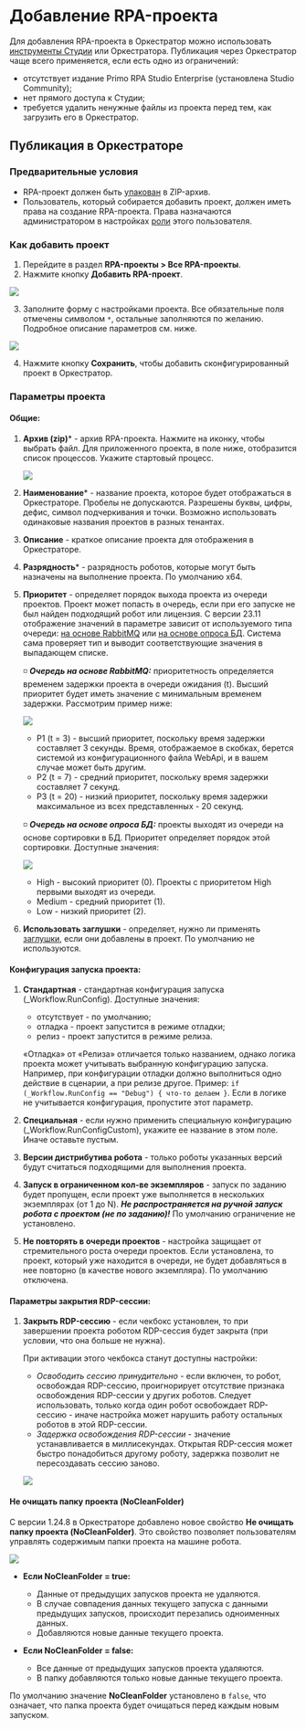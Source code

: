 # Добавление RPA-проекта 

Для добавления RPA-проекта в Оркестратор можно использовать [инструменты Студии](https://docs.primo-rpa.ru/primo-rpa/primo-studio/projects/publish) или Оркестратора. Публикация через Оркестратор чаще всего применяется, если есть одно из ограничений:
* отсутствует издание Primo RPA Studio Enterprise (установлена Studio Community);
* нет прямого доступа к Студии;
* требуется удалить ненужные файлы из проекта перед тем, как загрузить его в Оркестратор.

## Публикация в Оркестраторе

### Предварительные условия

* RPA-проект должен быть [упакован](https://docs.primo-rpa.ru/primo-rpa/primo-studio/projects/publish#publikaciya-v-orkestratore) в ZIP-архив.
* Пользователь, который собирается добавить проект, должен иметь права на создание RPA-проекта. Права назначаются администратором в настройках [роли](https://docs.primo-rpa.ru/primo-rpa/orchestrator/settings/users/roles) этого пользователя.

### Как добавить проект

1. Перейдите в раздел **RPA-проекты > Все RPA-проекты**.
2. Нажмите кнопку **Добавить RPA-проект**.

![](../../.gitbook/assets/add-rpa-project-2.png)

3. Заполните форму с настройками проекта. Все обязательные поля отмечены символом `*`, остальные заполняются по желанию. Подробное описание параметров см. ниже.

![](../../.gitbook/assets/add-project-common-parameters.png)

4. Нажмите кнопку **Сохранить**, чтобы добавить сконфигурированный проект в Оркестратор.   

### Параметры проекта

#### Общие:
1. **Архив (zip)**\* - архив RPA-проекта. Нажмите на иконку, чтобы выбрать файл. Для приложенного проекта, в поле ниже, отобразится список процессов. Укажите стартовый процесс.

    ![](../../.gitbook/assets/choose-start-proccess.png)

1. **Наименование**\* - название проекта, которое будет отображаться в Оркестраторе. Пробелы не допускаются. Разрешены буквы, цифры, дефис, символ подчеркивания и точки. Возможно использовать одинаковые названия проектов в разных тенантах.
1. **Описание** - краткое описание проекта для отображения в Оркестраторе. 
1. **Разрядность**\* - разрядность роботов, которые могут быть назначены на выполнение проекта. По умолчанию x64.
1. **Приоритет** - определяет порядок выхода проекта из очереди проектов. Проект может попасть в очередь, если при его запуске не был найден подходящий робот или лицензия. С версии 23.11 отображение значений в параметре зависит от используемого типа очереди: [на основе RabbitMQ](https://docs.primo-rpa.ru/primo-rpa/orchestrator/fine-tuning/project-queue#ochered-na-osnove-rabbitmq) или [на основе опроса БД](https://docs.primo-rpa.ru/primo-rpa/orchestrator/fine-tuning/project-queue#ochered-na-osnove-oprosa-bd). Система сама проверяет тип и выводит соответствующие значения в выпадающем списке.
   
   :white_medium_small_square: ***Очередь на основе RabbitMQ:*** приоритетность определяется временем задержки проекта в очереди ожидания (t). Высший приоритет будет иметь значение с минимальным временем задержки. Рассмотрим пример ниже:

   ![](../../.gitbook/assets1/project-priorities.png)
   
   * P1 (t = 3) - высший приоритет, поскольку время задержки составляет 3 секунды. Время, отображаемое в скобках, берется системой из конфигурационного файла WebApi, и в вашем случае может быть другим. 
   * P2 (t = 7) - средний приоритет, поскольку время задержки составляет 7 секунд.
   * P3 (t = 20) - низкий приоритет, поскольку время задержки максимальное из всех представленных - 20 секунд.

   :white_medium_small_square: ***Очередь на основе опроса БД:*** проекты выходят из очереди на основе сортировки в БД. Приоритет определяет порядок этой сортировки. Доступные значения: 

    ![](../../.gitbook/assets1/project-priorities-based-on-db.png)
   
    * High - высокий приоритет (0). Проекты с приоритетом High первыми выходят из очереди.
    * Medium - средний приоритет (1).
    * Low - низкий приоритет (2). 


1. **Использовать заглушки** - определяет, нужно ли применять [заглушки](https://docs.primo-rpa.ru/primo-rpa/g_elements/el_basic/testing/mock), если они добавлены в проект. По умолчанию не используются.

#### Конфигурация запуска проекта:
1. **Стандартная** - стандартная конфигурация запуска (_Workflow.RunConfig). Доступные значения:
   * отсутствует - по умолчанию;
   * отладка - проект запустится в режиме отладки;
   * релиз - проект запустится в режиме релиза.

   «Отладка» от «Релиза» отличается только названием, однако логика проекта может учитывать выбранную конфигурацию запуска. Например, при конфигурации отладки должно выполниться одно действие в сценарии, а при релизе другое. Пример: `if (_Workflow.RunConfig == "Debug") { что-то делаем }`. Если в логике не учитывается конфигурация, пропустите этот параметр.

1. **Специальная** - если нужно применить специальную конфигурацию (_Workflow.RunConfigCustom), укажите ее название в этом поле. Иначе оставьте пустым.
1. **Версии дистрибутива робота** - только роботы указанных версий будут считаться подходящими для выполнения проекта. 
1. **Запуск в ограниченном кол-ве экземпляров** - запуск по заданию будет пропущен, если проект уже выполняется в нескольких экземплярах (от 1 до N). ***Не распространяется на ручной запуск робота с проектом (не по заданию)!*** По умолчанию ограничение не установлено.
1. **Не повторять в очереди проектов** - настройка защищает от стремительного роста очереди проектов. Если установлена, то проект, который уже находится в очереди, не будет добавляться в нее повторно (в качестве нового экземпляра). По умолчанию отключена.

#### Параметры закрытия RDP-сессии:
1. **Закрыть RDP-сессию** - если чекбокс установлен, то при завершении проекта роботом RDP-сессия будет закрыта (при условии, что она больше не нужна).

    При активации этого чекбокса станут доступны настройки:
   * *Освободить сессию принудительно* - если включен, то робот, освобождая RDP-сессию, проигнорирует отсутствие признака освобождения RDP-сессии у других роботов. Следует использовать, только когда один робот освобождает RDP-сессию - иначе настройка может нарушить работу остальных роботов в этой RDP-сессии.
   * *Задержка освобождения RDP-сессии* - значение устанавливается в миллисекундах. Открытая RDP-сессия может быстро понадобиться другому роботу, задержка позволит не пересоздавать сессию заново.

   ![](../../.gitbook/assets/add-project-in-orch-parameters-rdp.png)

#### Не очищать папку проекта (NoCleanFolder)
С версии 1.24.8 в Оркестраторе добавлено новое свойство **Не очищать папку проекта (NoCleanFolder)**. Это свойство позволяет пользователям управлять содержимым папки проекта на машине робота. 

![](../../.gitbook/assets1/cleanfolder.png)


- **Если NoCleanFolder = true:** 
  - Данные от предыдущих запусков проекта не удаляются.
  - В случае совпадения данных текущего запуска с данными предыдущих запусков, происходит перезапись одноименных данных.
  - Добавляются новые данные текущего проекта.

- **Если NoCleanFolder = false:**
  - Все данные от предыдущих запусков проекта удаляются.
  - В папку добавляются только новые данные текущего проекта.

По умолчанию значение **NoCleanFolder** установлено в `false`, что означает, что папка проекта будет очищаться перед каждым новым запуском. 
